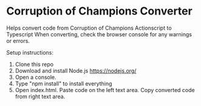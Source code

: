 ﻿# Corruption of Champions Converter

Helps convert code from Corruption of Champions Actionscript to Typescript
When converting, check the browser console for any warnings or errors.

Setup instructions:
1. Clone this repo
2. Download and install Node.js https://nodejs.org/
3. Open a console.
4. Type "npm install" to install everything
5. Open index.html. Paste code on the left text area. Copy converted code from right text area.